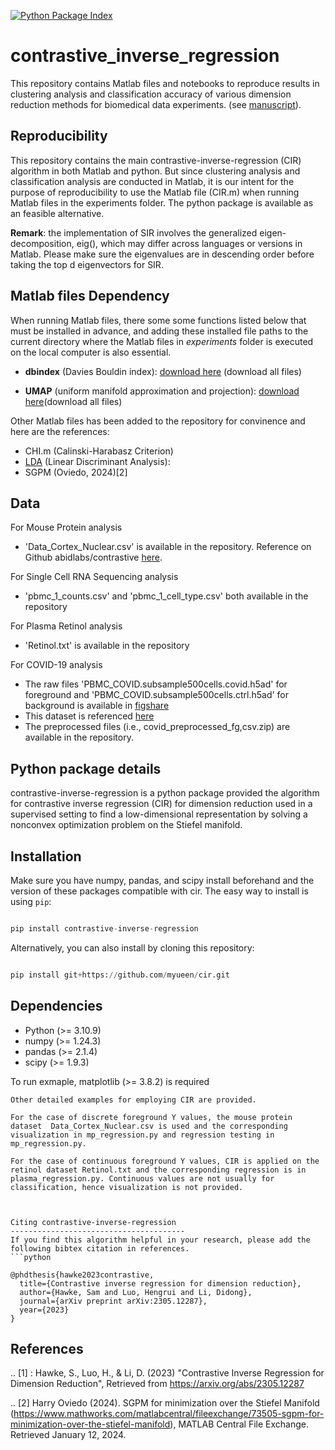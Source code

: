 [![Python Package Index](https://img.shields.io/pypi/v/contrastive-inverse-regression.svg)](https://pypi.org/project/contrastive-inverse-regression)

contrastive_inverse_regression
======

This repository contains Matlab files and notebooks to reproduce results in clustering analysis and classification accuracy of various dimension reduction methods for biomedical data experiments. (see [manuscript](
https://doi.org/10.48550/arXiv.2305.12287)). 


Reproducibility
---------------- 
This repository contains the main contrastive-inverse-regression (CIR) algorithm in both Matlab and python. But since clustering analysis and classification analysis are conducted in Matlab, it is our intent for the purpose of reproducibility to use the Matlab file (CIR.m) when running Matlab files in the experiments folder. The python package is available as an feasible alternative. 

**Remark**: the implementation of SIR involves the generalized eigen-decomposition, eig(), which may differ across languages or versions in Matlab. Please make sure the eigenvalues are in descending order before taking the top d eigenvectors for SIR. 

Matlab files Dependency 
-----------------------
When running Matlab files, there some some functions listed below that must be installed in advance, and adding these installed file paths to the current directory where the Matlab files in *experiments* folder is executed on the local computer is also essential. 

- **dbindex** (Davies Bouldin index): [download here](https://www.mathworks.com/matlabcentral/fileexchange/118685-auto-cvi-tool-an-automatic-cluster-validity-index-toolbox?s_tid=srchtitle) (download all files)

- **UMAP** (uniform manifold approximation and projection): [download here](https://www.mathworks.com/matlabcentral/fileexchange/71902-uniform-manifold-approximation-and-projection-umap )(download all files)



Other Matlab files has been added to the repository for convinence and here are the references: 
- CHI.m (Calinski-Harabasz Criterion)
- [LDA](https://www.mathworks.com/matlabcentral/fileexchange/53151-linear-discriminant-analysis-lda-aka-fisher-discriminant-analysis-fda?s_tid=srchtitle) (Linear Discriminant Analysis): 
- SGPM (Oviedo, 2024)[2]


Data
----
For Mouse Protein analysis
- 'Data_Cortex_Nuclear.csv' is available in the repository. Reference on Github abidlabs/contrastive [here](https://github.com/abidlabs/contrastive/blob/master/experiments/datasets/Data_Cortex_Nuclear.csv).

For Single Cell RNA Sequencing analysis
- 'pbmc_1_counts.csv' and 'pbmc_1_cell_type.csv' both available in the repository 

For Plasma Retinol analysis
- 'Retinol.txt' is available in the repository

For COVID-19 analysis 
- The raw files 'PBMC_COVID.subsample500cells.covid.h5ad' for foreground and 'PBMC_COVID.subsample500cells.ctrl.h5ad' for background is available in [figshare](https://figshare.com/articles/dataset/Precise_disease-state_identification_with_healthy_single-cell_references_-_processed_datasets_and_models/21456645)
- This dataset is referenced [here](https://github.com/MarioniLab/oor_design_reproducibility/tree/master?tab=readme-ov-file)
- The preprocessed files (i.e., covid_preprocessed_fg,csv.zip) are available in the repository. 














Python package details
-----------------------
contrastive-inverse-regression is a python package provided the algorithm for contrastive inverse regression (CIR) for dimension reduction used in a supervised setting to find a low-dimensional representation by solving a nonconvex optimization problem on the Stiefel manifold. 


Installation
------------
Make sure you have numpy, pandas, and scipy install beforehand and the version of these packages compatible with cir. The easy way to install is using ``pip``:

```python

pip install contrastive-inverse-regression

```

Alternatively, you can also install by cloning this repository: 

```python

pip install git+https://github.com/myueen/cir.git

```

Dependencies
------------
- Python (>= 3.10.9)
- numpy (>= 1.24.3)
- pandas (>= 2.1.4)
- scipy (>= 1.9.3)

To run exmaple, matplotlib (>= 3.8.2) is required



<!-- Example
--------
The dataset for the following example is included in the example/dataset folder. 
```python
import contrastive_inverse_regression
from contrastive_inverse_regression import CIR
import pandas as pd

d = 2
alpha = 0.0001

# download the dataset and set it to the absolute path in your computer 
fg = pd.read_csv('../foregroundX.csv')
bg = pd.read_csv('../backgroundX.csv')
Y = pd.read_csv('../foregroundY.csv')
Yt = pd.read_csv('../backgroundY.csv')

fg = fg.iloc[0:, 1:]
bg = bg.iloc[0:, 1:]
Y = Y.iloc[0:, 1:]
Yt = Yt.iloc[0:, 1:]

V = CIR(fg, Y, bg, Yt, alpha, d) -->

```
Other detailed examples for employing CIR are provided. 

For the case of discrete foreground Y values, the mouse protein dataset  Data_Cortex_Nuclear.csv is used and the corresponding visualization in mp_regression.py and regression testing in mp_regression.py.

For the case of continuous foreground Y values, CIR is applied on the retinol dataset Retinol.txt and the corresponding regression is in plasma_regression.py. Continuous values are not usually for classification, hence visualization is not provided. 



Citing contrastive-inverse-regression
---------------------------------------
If you find this algorithm helpful in your research, please add the following bibtex citation in references.
```python

@phdthesis{hawke2023contrastive,
  title={Contrastive inverse regression for dimension reduction},
  author={Hawke, Sam and Luo, Hengrui and Li, Didong},
  journal={arXiv preprint arXiv:2305.12287},
  year={2023}
}
```

References
------------
.. [1] : Hawke, S., Luo, H., & Li, D. (2023)
        "Contrastive Inverse Regression for Dimension Reduction",
        Retrieved from https://arxiv.org/abs/2305.12287 

.. [2] Harry Oviedo (2024).
       SGPM for minimization over the Stiefel Manifold (https://www.mathworks.com/matlabcentral/fileexchange/73505-sgpm-for-minimization-over-the-stiefel-manifold), MATLAB Central File Exchange. Retrieved January 12, 2024.










